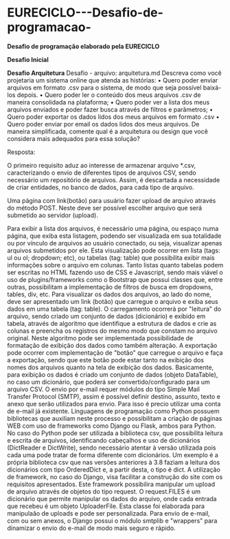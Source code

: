 # EURECICLO---Desafio-de-programacao-
<b>Desafio de programação elaborado pela EURECICLO</b>

<b>Desafio Inicial</b>


<b>Desafio Arquitetura</b>
Desafio - arquivo: arquitetura.md
Descreva como você projetaria um sistema online que atenda as histórias:
    • Quero poder enviar arquivos em formato .csv para o sistema, de modo que seja possível baixá-los depois.
    • Quero poder ler o conteúdo dos meus arquivos .csv de maneira consolidada na plataforma;
    • Quero poder ver a lista dos meus arquivos enviados e poder fazer busca através de filtros e parâmetros;
    • Quero poder exportar os dados lidos dos meus arquivos em formato .csv
    • Quero poder enviar por email os dados lidos dos meus arquivos. De maneira simplificada, comente qual é a arquitetura ou design que você considera mais adequados para essa solução?

Resposta:

O primeiro requisito aduz ao interesse de armazenar arquivo *.csv, caracterizando o envio de diferentes tipos de arquivos CSV, sendo necessário um repositório de arquivos. Assim, é descartada a necessidade de criar entidades, no banco de dados, para cada tipo de arquivo.

Uma página com link(botão) para usuário fazer upload de arquivo através do método POST. Neste deve ser possível escolher arquivo que será submetido ao servidor (upload).

Para exibir a lista dos arquivos, é necessário uma página, ou espaço numa página, que exiba esta listagem, podendo ser visualizada em sua totalidade ou por vínculo de arquivos ao usuário conectado, ou seja, visualizar apenas arquivos submetidos por ele. 
Esta visualização pode ocorrer em lista (tags: ul ou ol; dropdown; etc), ou tabelas (tag: table) que possibilita exibir mais informações sobre o arquivo em colunas. 
Tanto listas quanto tabelas podem ser escritas no HTML fazendo uso de CSS e Javascript, sendo mais viável o uso de plugins/frameworks como o Bootstrap que possui classes que, entre outras, possibilitam a implementação de filtros de busca em dropdowns, tables, div, etc.
Para visualizar os dados dos arquivos, ao lado do nome, deve ser apresentado um link (botão) que carregue o arquivo e exiba seus dados em uma tabela (tag: table).
O carregamento ocorrerá por "leitura" do arquivo, sendo criado um conjunto de dados (dicionário) e exibido em tabela, através de algoritmo que identifique a estrutura de dados e crie as colunas e preencha os registros do mesmo modo que constam no arquivo original. Neste algoritmo pode ser implementada possibilidade de formatação de exibição dos dados como também alteração.
A exportação pode ocorrer com implementação de "botão" que carregue o arquivo e faça a exportação, sendo que este botão pode estar tanto na exibição dos nomes dos arquivos quanto na tela de exibição dos dados.
Basicamente, para exibição os dados é criado um conjunto de dados (objeto DataTable), no caso um dicionário, que poderá ser convertido/configurado para um arquivo CSV.
O envio por e-mail requer módulos do tipo Simple Mail Transfer Protocol (SMTP), assim é possível definir destino, assunto, texto e anexo que serão utilizados para envio.  Para isso é precio utilizar uma conta de e-mail já existente.
Linguagens de programação como Python possuem bibliotecas que auxiliam neste processo e possibilitam a criação de páginas WEB com uso de frameworks como Django ou Flask, ambos para Python. 
No caso do Python pode ser utilizada a biblioteca csv, que possibilita leitura e escrita de arquivos, identificando cabeçalhos e uso de dicionários (DictReader e DictWrite), sendo necessário atentar à versão utilizada pois cada uma pode tratar de forma diferente com dicionários.
Um exemplo é a própria biblioteca csv que nas versões anteriores à 3.8 faziam a leitura dos dicionários com tipo OrderedDict e, a partir desta, o tipo é dict.
A utilização de framework, no caso do Django, visa facilitar a construção do site com os requisitos apresentados. Este framework possibilira manipular um upload de arquivo através de objetos do tipo request. O request.FILES é um dicionário que permite manipular os dados do arquivo, onde cada entrada que recebeu é um objeto UploaderFile. Esta classe foi elaborada para manipulaão de uploads e pode ser personalizada.
Para envio de e-mail, com ou sem anexos, o Django possui o módulo smtplib e "wrappers" para dinamizar o envio do e-mail de modo mais seguro e rápido.

